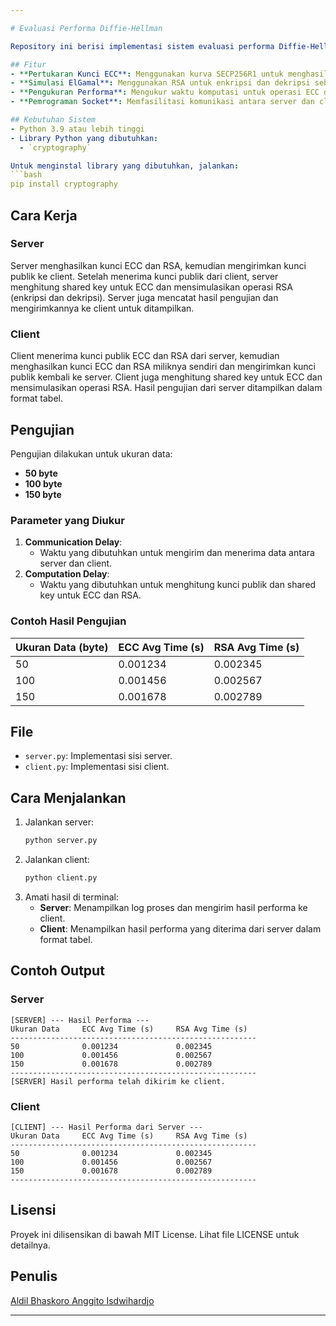 ```yaml
---

# Evaluasi Performa Diffie-Hellman

Repository ini berisi implementasi sistem evaluasi performa Diffie-Hellman menggunakan dua algoritma kriptografi: **Elliptic Curve Cryptography (ECC)** dan **ElGamal (diaproksimasi dengan RSA)**. Sistem ini dibuat menggunakan Python dan mendemonstrasikan pembuatan kunci, enkripsi, dekripsi, serta perhitungan shared key menggunakan kedua algoritma.

## Fitur
- **Pertukaran Kunci ECC**: Menggunakan kurva SECP256R1 untuk menghasilkan kunci dan menghitung shared secret.
- **Simulasi ElGamal**: Menggunakan RSA untuk enkripsi dan dekripsi sebagai aproksimasi performa ElGamal.
- **Pengukuran Performa**: Mengukur waktu komputasi untuk operasi ECC dan RSA dengan rata-rata dari 100 sampel pada ukuran data tertentu (50, 100, dan 150 byte).
- **Pemrograman Socket**: Memfasilitasi komunikasi antara server dan client untuk pertukaran kunci publik.

## Kebutuhan Sistem
- Python 3.9 atau lebih tinggi
- Library Python yang dibutuhkan:
  - `cryptography`

Untuk menginstal library yang dibutuhkan, jalankan:
```bash
pip install cryptography
```

## Cara Kerja
### Server
Server menghasilkan kunci ECC dan RSA, kemudian mengirimkan kunci publik ke client. Setelah menerima kunci publik dari client, server menghitung shared key untuk ECC dan mensimulasikan operasi RSA (enkripsi dan dekripsi). Server juga mencatat hasil pengujian dan mengirimkannya ke client untuk ditampilkan.

### Client
Client menerima kunci publik ECC dan RSA dari server, kemudian menghasilkan kunci ECC dan RSA miliknya sendiri dan mengirimkan kunci publik kembali ke server. Client juga menghitung shared key untuk ECC dan mensimulasikan operasi RSA. Hasil pengujian dari server ditampilkan dalam format tabel.

## Pengujian
Pengujian dilakukan untuk ukuran data:
- **50 byte**
- **100 byte**
- **150 byte**

### Parameter yang Diukur
1. **Communication Delay**:
   - Waktu yang dibutuhkan untuk mengirim dan menerima data antara server dan client.
2. **Computation Delay**:
   - Waktu yang dibutuhkan untuk menghitung kunci publik dan shared key untuk ECC dan RSA.

### Contoh Hasil Pengujian
| **Ukuran Data (byte)** | **ECC Avg Time (s)** | **RSA Avg Time (s)** |
|-------------------------|----------------------|-----------------------|
| 50                     | 0.001234            | 0.002345             |
| 100                    | 0.001456            | 0.002567             |
| 150                    | 0.001678            | 0.002789             |

## File
- `server.py`: Implementasi sisi server.
- `client.py`: Implementasi sisi client.


## Cara Menjalankan
1. Jalankan server:
   ```bash
   python server.py
   ```
2. Jalankan client:
   ```bash
   python client.py
   ```
3. Amati hasil di terminal:
   - **Server**: Menampilkan log proses dan mengirim hasil performa ke client.
   - **Client**: Menampilkan hasil performa yang diterima dari server dalam format tabel.

## Contoh Output
### Server
```plaintext
[SERVER] --- Hasil Performa ---
Ukuran Data     ECC Avg Time (s)     RSA Avg Time (s)
-------------------------------------------------------
50              0.001234             0.002345
100             0.001456             0.002567
150             0.001678             0.002789
-------------------------------------------------------
[SERVER] Hasil performa telah dikirim ke client.
```

### Client
```plaintext
[CLIENT] --- Hasil Performa dari Server ---
Ukuran Data     ECC Avg Time (s)     RSA Avg Time (s)
-------------------------------------------------------
50              0.001234             0.002345
100             0.001456             0.002567
150             0.001678             0.002789
-------------------------------------------------------
```

## Lisensi
Proyek ini dilisensikan di bawah MIT License. Lihat file LICENSE untuk detailnya.

## Penulis
[Aldil Bhaskoro Anggito Isdwihardjo](https://github.com/aldilbhaskoro)

---
```

